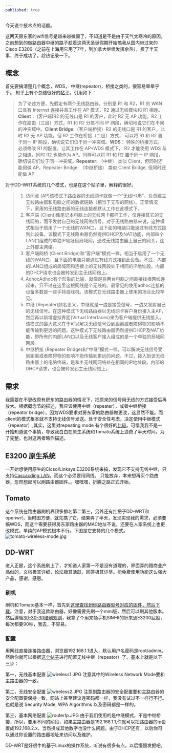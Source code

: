 ```yaml
---
published: true
---
```

今天说个技术点的话题。

这两天房东家的wifi信号是越来越微弱了，不知道是不是由于天气太寒冷的原因，之前想到的做路由器中继的路子趁着这两天圣诞假期开始搞我从国内带过来的Cisco E3200（之前在上海用它用了7年，到加拿大继续发挥余热），费了半天事，终于成功了，趁热记录一下。

## 概念
首先要搞清楚几个概念，WDS， 中继(repeator)，桥接之类的，很容易晕晕乎乎。 知乎上有个总结很好的[帖子](https://www.zhihu.com/question/20380724)，引用如下：
>为了论述方便，先假定有两个无线路由器，分别是 R1 和 R2，R1 的 WAN 口具有 Internet 连接并且工作在 AP 模式，R2 通过无线模块和 R1 相连。**Client**： (客户端)R2 的无线口是 R1 的客户，此时 R2 无 AP 功能，R2 工作在路由（三层）方式，R1 和 R2 分属不同 IP 网段，确切地说它们在不同的冲突域中。**Client Bridge**:（客户端桥接）R2 的无线口是 R1 的客户，此时 R2 无 AP 功能，但 R2 工作在桥接（二层）方式， 可以将 R1 和 R2 置于同一 IP 网段，确切说它们位于同一冲突域。**WDS**：
特殊的桥接方式， 必须修改 R1 的配置，让其工作在 AP+WDS 模式下， R2 才能使用 WDS 与之相连，同时 R2 也能作为 AP。同样可以将 R1 和 R2 置于同一 IP 网段，确切说它们位于同一冲突域。**Repeater**: （中继）
类似 Client，但同时还能用做 AP。Repeater Bridge: （中继桥接）
类似 Client Bridge, 但同时还能做 AP

对于DD-WRT系统的几个模式，也是在这个贴子里，解释的很好。
>1. 访问点 (AP)该模式下路由器的无线网卡就像一个”无线HUB”，负责建立无线路由器和电脑之间的数据链路（相当于无形的网线）。正常情况下，家用的无线路由器的无线连接都默认工作在此模式下。
>2. 客户端 (Client)像笔记本电脑上的无线网卡那样工作，仅连接其它的无线网络，而不发射自己的无线网络信号。对于无线路由器来说，这种模式相当于启用了一个无线的WAN口，且下面的电脑只能通过有线方式接到此设备。该模式下无线路由器仍然提供DHCP及NAT功能，内部四个LAN口组成的单独IP地址段局域网，通过无线路由器上自己的网关，连上外部主网络。
>3. 客户端网桥 (Client Bridge)和“客户端”模式一样，相当于启用了一个无线的WAN口，且下面的电脑只能通过有线方式接到此设备。不过，内部的LAN口组成的局域网和连接上的无线网段处于相同的IP地址段。内部的DHCP请求也会被转发到主无线网络上。
>4. AdhocAdhoc有个形象的比喻，就像是将两台电脑之间直接找根网线连起来，只不过在这里这根网线是个无线的。最常见的使用adhoc连接的设备多数是一些手持游戏机。该模式在无线路由器上使用的场合比较罕见。
>5. 中继 (Repeater)顾名思义，中继就是一边是接受信号，一边又发射自己的无线信号。在这种模式下无线路由器以无线网卡客户身份接入主AP，然后再以新增虚拟界面(Virtual Interfaces)来为客户端提供无线接入。该模式的最大意义在于可以解决无线信号受到距离或者障碍物的影响不能传输到更远的问题。这种模式下无线路由器仍然提供DHCP及NAT功能，即所有的内部LAN口以及无线客户接入组成的是一个单独的局域网网段。
>6. 中继桥接 (Repeater Bridge)和”中继”模式一样，可以解决无线信号受到距离或者障碍物的影响不能传输到更远的问题。不过，接入到该无线路由器上的电脑终端，是和主无线网网络处在相同的IP地址段。内部的DHCP请求，也会被转发到主无线网络上。

## 需求
我需要在不更改原有房东的路由器的情况下，把原来的信号用无线的方式接受后再放大。根据概念节的描述，我应该使用中继（repeater），或者中继桥接（repeator bridge），因为WDS要求对房东家的路由器做更改，这显然不能。而client的模式根本就不支持无线信号发送。处于安全性考虑，决定使用中继模式（repeator）,其实，这里对repeating mode 有个很好的[比较](https://www.dd-wrt.com/wiki/index.php/Repeating_Mode_Comparisons)。可惜我我不是一开始知道这个事情，导致我白白在原生系统和Tomato系统上浪费了半天时间，为了完整，也对这两者略作描述。

## E3200 原生系统
一开始想使用原生的Cicso/Linksys E3200系统来搞，发现它不支持无线中继，只支持[Cascacding LAN](https://www.linksys.com/us/support-article?articleNum=132275)，而这个必须要用网线。 只能放弃，本来想再买个路由器，忽然想起可以刷路由器固件。。嘿嘿嘿，折腾之路正式开始。

## Tomato
这个系统在路由器刷机界顶多排名第二第三，另外还有扛把子DD-WRT和openwrt，当时图方便，就先搞了它，结果弄了半天，发现实现我的需求，必须要搞WDS，而这个需要获得房东家路由器的MAC地址不说，还要在人家系统上也更改模式，单纯的AP模式根本不行。下图是它支持的几个模式。
![tomato-wireless-mode.jpg]({{site.baseurl}}/images/tomato-wireless-mode.jpg)

## DD-WRT
进入正题，这个系统刷上了，才知道人家第一不是没有道理的，界面弄的跟商业产品似的，文档极其详细，论坛极其活跃，回答极其详尽。能免费使用功能这么强大产品，感谢，感恩。

### 刷机
刷机和Tomato基本一样，首先到[这里查找到你路由器型号对应的固件，然后下载](https://www.dd-wrt.com/site/support/router-database)。注意，对于我这款路由器，好像需要先刷一个mini版，然后可以刷其他版本。然后遵循[30-30-30硬刷规则](https://www.dd-wrt.com/wiki/index.php/Hard_reset_or_30/30/30)，我拿了个用来捅手机SIM卡的针来通E3200屁股，每次都要90秒，我去，不容易。 

### 配置
用网线直接连接路由器，浏览器192.168.1.1进入，默认用户名密码是root/admin。然后你就可以根据[这个帖子](https://www.dd-wrt.com/wiki/index.php/Repeater)进行配置无线中继（repeator）了。基本上就是以下三步：

第一，无线基本配置
![wireless1.JPG]({{site.baseurl}}/images/wireless1.JPG)
注意其中的Wireless Network Mode要和主路由器的一致。

第二，无线安全配置
![wireless2.JPG]({{site.baseurl}}/images/wireless2.JPG)
注意副路由器的安全配置要和主路由器的安全配置要保持一致，网站上甚至建议连密码都一样，我没有试过不一样行不行。也就是说 Security Mode, WPA Algorithms 以及密码都是一样的。

第三，基本网络配置
![routerIp.JPG]({{site.baseurl}}/images/routerIp.JPG)
由于我们使用的是中继模式，不是中继桥接，所以，要用不同的网段，如果主路由器是192.168.1.1,你就可以把路由器的ip设置成192.168.2.x，当然换成其他数字也没什么问题。由于DHCP还有，以后你可以通过你设置的路由器地址来访问以及维护。

DD-WRT是好很牛的基于Linux的操作系统，听说有很多有点，以后慢慢发掘吧。
